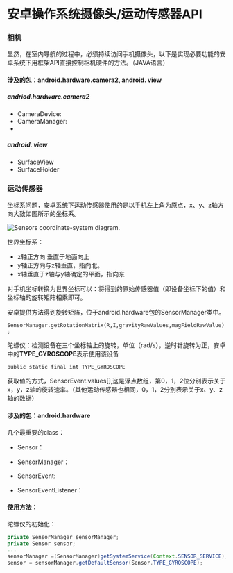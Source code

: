 # 安卓操作系统摄像头/运动传感器API

### 相机

显然，在室内导航的过程中，必须持续访问手机摄像头，以下是实现必要功能的安卓系统下用框架API直接控制相机硬件的方法。（JAVA语言）

#### 涉及的包：android.hardware.camera2, android. view

##### andriod.hardware.camera2

+ CameraDevice:
+ CameraManager:
+ 

##### android. view

+ SurfaceView
+ SurfaceHolder

### 运动传感器

坐标系问题，安卓系统下运动传感器使用的是以手机左上角为原点，x、y、z轴方向大致如图所示的坐标系。

![Sensors coordinate-system diagram.](https://developer.android.google.cn/images/axis_device.png?hl=zh-cn)

世界坐标系：

- z轴正方向 垂直于地面向上
- y轴正方向与z轴垂直，指向北。
- x轴垂直于z轴与y轴确定的平面，指向东

对手机坐标转换为世界坐标可以：将得到的原始传感器值（即设备坐标下的值）和坐标轴的旋转矩阵相乘即可。

安卓提供方法得到旋转矩阵，位于android.hardware包的SensorManager类中。

`SensorManager.getRotationMatrix(R,I,gravityRawValues,magFieldRawValue);`

陀螺仪：检测设备在三个坐标轴上的旋转，单位（rad/s），逆时针旋转为正，安卓中的**TYPE_GYROSCOPE**表示使用该设备

`public static final int TYPE_GYROSCOPE`

获取值的方式，SensorEvent.values[],这是浮点数组，第0，1，2位分别表示关于x，y，z轴的旋转速率。（其他运动传感器也相同，0，1，2分别表示关于x、y、z轴的数据）

#### 涉及的包：android.hardware

几个最重要的class：

+ Sensor：
+ SensorManager：
+ SensorEvent:

+ SensorEventListener：

#### 使用方法：

陀螺仪的初始化：

```java
private SensorManager sensorManager;
private Sensor sensor;
...
sensorManager =(SensorManager)getSystemService(Context.SENSOR_SERVICE);
sensor = sensorManager.getDefaultSensor(Sensor.TYPE_GYROSCOPE);
```

